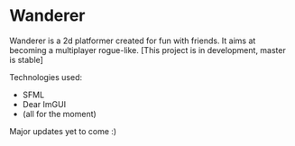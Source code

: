 # Wanderer
Wanderer is a 2d platformer created for fun with friends. It aims at becoming a multiplayer rogue-like. [This project is in development, master is stable]

Technologies used:
  - SFML
  - Dear ImGUI
  - (all for the moment)
  
Major updates yet to come :)
